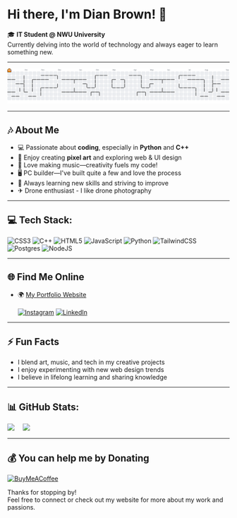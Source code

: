 # Hi there, I'm Dian Brown! 👋

🎓 **IT Student @ NWU University**  
Currently delving into the world of technology and always eager to learn something new.

---

<picture>
    <source media="(prefers-color-scheme: dark)" srcset="https://raw.githubusercontent.com/dianbrown/dianbrown/output/pacman-contribution-graph-dark.svg">
    <source media="(prefers-color-scheme: light)" srcset="https://raw.githubusercontent.com/dianbrown/dianbrown/output/pacman-contribution-graph.svg">
    <img alt="pacman contribution graph" src="https://raw.githubusercontent.com/dianbrown/dianbrown/output/pacman-contribution-graph.svg">
</picture>

---

## 🎶 About Me

- 💻 Passionate about **coding**, especially in **Python** and **C++**
- 🎨 Enjoy creating **pixel art** and exploring web & UI design
- 🎵 Love making music—creativity fuels my code!
- 🖥️ PC builder—I've built quite a few and love the process
- 🚀 Always learning new skills and striving to improve
- ✈︎ Drone enthusiast - I like drone photography

---

## 💻 Tech Stack:
![CSS3](https://img.shields.io/badge/css3-%231572B6.svg?style=for-the-badge&logo=css3&logoColor=white) ![C++](https://img.shields.io/badge/c++-%2300599C.svg?style=for-the-badge&logo=c%2B%2B&logoColor=white) ![HTML5](https://img.shields.io/badge/html5-%23E34F26.svg?style=for-the-badge&logo=html5&logoColor=white) ![JavaScript](https://img.shields.io/badge/javascript-%23323330.svg?style=for-the-badge&logo=javascript&logoColor=%23F7DF1E) ![Python](https://img.shields.io/badge/python-3670A0?style=for-the-badge&logo=python&logoColor=ffdd54) ![TailwindCSS](https://img.shields.io/badge/tailwindcss-%2338B2AC.svg?style=for-the-badge&logo=tailwind-css&logoColor=white) ![Postgres](https://img.shields.io/badge/postgres-%23316192.svg?style=for-the-badge&logo=postgresql&logoColor=white) ![NodeJS](https://img.shields.io/badge/node.js-6DA55F?style=for-the-badge&logo=node.js&logoColor=white)

---

## 🌐 Find Me Online

- 🌍 [My Portfolio Website](https://dianbrown.github.io/Portfolio/) <br/><br/>
[![Instagram](https://img.shields.io/badge/Instagram-%23E4405F.svg?logo=Instagram&logoColor=white)](https://instagram.com/dianbrown20) [![LinkedIn](https://img.shields.io/badge/LinkedIn-%230077B5.svg?logo=linkedin&logoColor=white)](https://linkedin.com/in/dian-brown-db01) 

---

## ⚡ Fun Facts

- I blend art, music, and tech in my creative projects
- I enjoy experimenting with new web design trends
- I believe in lifelong learning and sharing knowledge

---

## 📊 GitHub Stats:
![](https://github-readme-stats-five-kohl-54.vercel.app/api?username=dianbrown&hide=contribs,prs&theme=synthwave&show=prs_merged)&nbsp;&nbsp;&ensp;
![](https://github-readme-stats.vercel.app/api/top-langs/?username=dianbrown&theme=dark&hide_border=false&include_all_commits=false&count_private=true&layout=compact)

---

## 💰 You can help me by Donating
[![BuyMeACoffee](https://img.shields.io/badge/Buy%20Me%20a%20Coffee-ffdd00?style=for-the-badge&logo=buy-me-a-coffee&logoColor=black)](https://buymeacoffee.com/dianbrown) 

Thanks for stopping by!  
Feel free to connect or check out my website for more about my work and passions.


